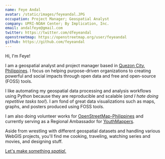 ```yaml
---
name: Feye Andal
avatar: /static/images/feyeandal.JPG
occupation: Project Manager; Geospatial Analyst
company: UPRI-NOAH Center; By Implication, Inc.
email: andalfeye@gmail.com
twitter: https://twitter.com/dfeyeandal
openstreetmap: https://openstreetmap.org/user/feyeandal
github: https://github.com/feyeandal
---
```


Hi, I'm Feye!

I am a geospatial analyst and project manager based in [Quezon City, Philippines](https://www.openstreetmap.org/relation/106569). I focus on helping purpose-driven organizations to creating powerful and social impacts through open data and free and open-source (FOSS) tools.

I like automating my geospatial data processing and analysis workflows using Python because they are reproducible and scalable (_and I hate doing repetitive tasks too!_). I am fond of great data visualizations such as maps, graphs, and posters produced using FOSS tools.

I am also doing volunteer works for [OpenStreetMap-Philippines](https://wiki.openstreetmap.org/wiki/Philippines) and currently serving as a Regional Ambassador for [YouthMappers](youthmappers.org).

Aside from wrestling with different geospatial datasets and handling various WebGIS projects, you'll find me cooking, traveling, watching series and movies, and designing stuff.

[Let's make something _spatial_.](mailto:andalfeye@gmail.com)
